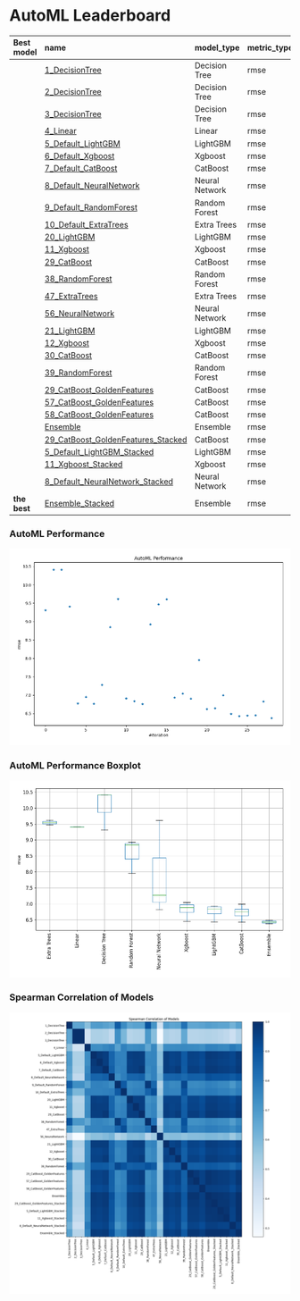 # AutoML Leaderboard

| Best model   | name                                                                               | model_type     | metric_type   |   metric_value |   train_time |
|:-------------|:-----------------------------------------------------------------------------------|:---------------|:--------------|---------------:|-------------:|
|              | [1_DecisionTree](1_DecisionTree/README.md)                                         | Decision Tree  | rmse          |        9.31206 |         2.8  |
|              | [2_DecisionTree](2_DecisionTree/README.md)                                         | Decision Tree  | rmse          |       10.4116  |         1.7  |
|              | [3_DecisionTree](3_DecisionTree/README.md)                                         | Decision Tree  | rmse          |       10.4116  |         1.87 |
|              | [4_Linear](4_Linear/README.md)                                                     | Linear         | rmse          |        9.40904 |         2.42 |
|              | [5_Default_LightGBM](5_Default_LightGBM/README.md)                                 | LightGBM       | rmse          |        6.77232 |         8.26 |
|              | [6_Default_Xgboost](6_Default_Xgboost/README.md)                                   | Xgboost        | rmse          |        6.94832 |         7.3  |
|              | [7_Default_CatBoost](7_Default_CatBoost/README.md)                                 | CatBoost       | rmse          |        6.76752 |        16.42 |
|              | [8_Default_NeuralNetwork](8_Default_NeuralNetwork/README.md)                       | Neural Network | rmse          |        7.27811 |         5.93 |
|              | [9_Default_RandomForest](9_Default_RandomForest/README.md)                         | Random Forest  | rmse          |        8.84995 |         7.99 |
|              | [10_Default_ExtraTrees](10_Default_ExtraTrees/README.md)                           | Extra Trees    | rmse          |        9.61916 |         6.2  |
|              | [20_LightGBM](20_LightGBM/README.md)                                               | LightGBM       | rmse          |        6.91013 |         7.13 |
|              | [11_Xgboost](11_Xgboost/README.md)                                                 | Xgboost        | rmse          |        6.83355 |         5.58 |
|              | [29_CatBoost](29_CatBoost/README.md)                                               | CatBoost       | rmse          |        6.75625 |        19.02 |
|              | [38_RandomForest](38_RandomForest/README.md)                                       | Random Forest  | rmse          |        8.93116 |        10.26 |
|              | [47_ExtraTrees](47_ExtraTrees/README.md)                                           | Extra Trees    | rmse          |        9.47224 |         6.28 |
|              | [56_NeuralNetwork](56_NeuralNetwork/README.md)                                     | Neural Network | rmse          |        9.61025 |         5.51 |
|              | [21_LightGBM](21_LightGBM/README.md)                                               | LightGBM       | rmse          |        6.93284 |         5.11 |
|              | [12_Xgboost](12_Xgboost/README.md)                                                 | Xgboost        | rmse          |        7.04285 |         4.62 |
|              | [30_CatBoost](30_CatBoost/README.md)                                               | CatBoost       | rmse          |        6.9061  |        10.54 |
|              | [39_RandomForest](39_RandomForest/README.md)                                       | Random Forest  | rmse          |        7.95808 |        10.13 |
|              | [29_CatBoost_GoldenFeatures](29_CatBoost_GoldenFeatures/README.md)                 | CatBoost       | rmse          |        6.62543 |        50.15 |
|              | [57_CatBoost_GoldenFeatures](57_CatBoost_GoldenFeatures/README.md)                 | CatBoost       | rmse          |        6.64265 |        30.55 |
|              | [58_CatBoost_GoldenFeatures](58_CatBoost_GoldenFeatures/README.md)                 | CatBoost       | rmse          |        6.99459 |        26.55 |
|              | [Ensemble](Ensemble/README.md)                                                     | Ensemble       | rmse          |        6.48932 |         1.46 |
|              | [29_CatBoost_GoldenFeatures_Stacked](29_CatBoost_GoldenFeatures_Stacked/README.md) | CatBoost       | rmse          |        6.43048 |        13.03 |
|              | [5_Default_LightGBM_Stacked](5_Default_LightGBM_Stacked/README.md)                 | LightGBM       | rmse          |        6.44265 |         5.39 |
|              | [11_Xgboost_Stacked](11_Xgboost_Stacked/README.md)                                 | Xgboost        | rmse          |        6.4527  |         4.92 |
|              | [8_Default_NeuralNetwork_Stacked](8_Default_NeuralNetwork_Stacked/README.md)       | Neural Network | rmse          |        6.82912 |         8.15 |
| **the best** | [Ensemble_Stacked](Ensemble_Stacked/README.md)                                     | Ensemble       | rmse          |        6.37972 |         2.6  |

### AutoML Performance
![AutoML Performance](ldb_performance.png)

### AutoML Performance Boxplot
![AutoML Performance Boxplot](ldb_performance_boxplot.png)

### Spearman Correlation of Models
![models spearman correlation](correlation_heatmap.png)

